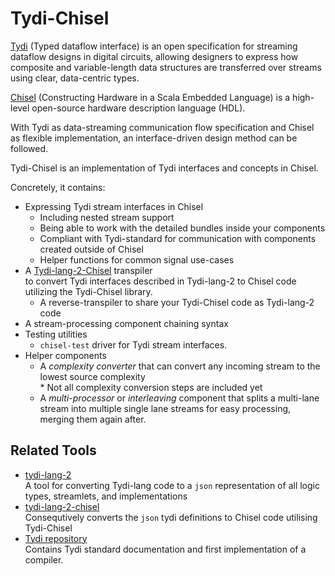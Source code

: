 # Tydi-Chisel
[Tydi](https://abs-tudelft.github.io/tydi) (Typed dataflow interface) is an open specification for streaming dataflow designs in digital circuits, allowing designers to express how composite and variable-length data structures are transferred over streams using clear, data-centric types.

[Chisel](https://www.chisel-lang.org/) (Constructing Hardware in a Scala Embedded Language) is a high-level open-source hardware description language (HDL).

With Tydi as data-streaming communication flow specification and Chisel as flexible implementation, an interface-driven design method can be followed.

Tydi-Chisel is an implementation of Tydi interfaces and concepts in Chisel.

Concretely, it contains:

- Expressing Tydi stream interfaces in Chisel
    - Including nested stream support
    - Being able to work with the detailed bundles inside your components
    - Compliant with Tydi-standard for communication with components created outside of Chisel
    - Helper functions for common signal use-cases
- A [Tydi-lang-2-Chisel](https://github.com/ccromjongh/tydi-lang-2-chisel) transpiler  
  to convert Tydi interfaces described in Tydi-lang-2 to Chisel code utilizing the Tydi-Chisel library.
    - A reverse-transpiler to share your Tydi-Chisel code as Tydi-lang-2 code
- A stream-processing component chaining syntax
- Testing utilities
    - `chisel-test` driver for Tydi stream interfaces.
- Helper components
    - A _complexity converter_ that can convert any incoming stream to the lowest source complexity  
     \* Not all complexity conversion steps are included yet
    - A _multi-processor_ or _interleaving_ component that splits a multi-lane stream into multiple single lane streams for easy processing, merging them again after.

## Related Tools
* [tydi-lang-2](https://github.com/twoentartian/tydi-lang-2)  
A tool for converting Tydi-lang code to a `json` representation of all logic types, streamlets, and implementations
* [tydi-lang-2-chisel](https://github.com/ccromjongh/Tydi-lang-2-chisel)  
Consequtively converts the `json` tydi definitions to Chisel code utilising Tydi-Chisel
* [Tydi repository](https://github.com/abs-tudelft/tydi)  
Contains Tydi standard documentation and first implementation of a compiler. 
